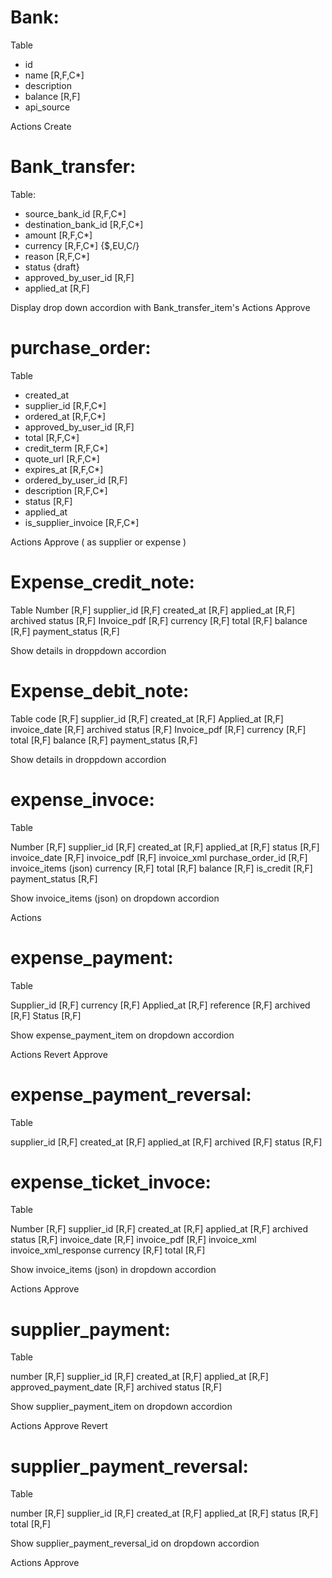 # Bank:

Table

- id
- name [R,F,C*]
- description
- balance [R,F]
- api_source

Actions
Create

# Bank_transfer:

Table:

- source_bank_id [R,F,C*]
- destination_bank_id [R,F,C*]
- amount [R,F,C*]
- currency [R,F,C*] {\$,EU,C/}
- reason [R,F,C*]
- status {draft}
- approved_by_user_id [R,F]
- applied_at [R,F]

Display drop down accordion with Bank_transfer_item's
Actions
Approve

# purchase_order:

Table

- created_at
- supplier_id [R,F,C*]
- ordered_at [R,F,C*]
- approved_by_user_id [R,F]
- total [R,F,C*]
- credit_term [R,F,C*]
- quote_url [R,F,C*]
- expires_at [R,F,C*]
- ordered_by_user_id [R,F]
- description [R,F,C*]
- status [R,F]
- applied_at
- is_supplier_invoice [R,F,C*]

Actions
Approve ( as supplier or expense )

# Expense_credit_note:

Table
Number [R,F]
supplier_id [R,F]
created_at [R,F]
applied_at [R,F]
archived
status [R,F]
Invoice_pdf [R,F]
currency [R,F]
total [R,F]
balance [R,F]
payment_status [R,F]

Show details in droppdown accordion

# Expense_debit_note:

Table
code [R,F]
supplier_id [R,F]
created_at [R,F]
Applied_at [R,F]
invoice_date [R,F]
archived
status [R,F]
Invoice_pdf [R,F]
currency [R,F]
total [R,F]
balance [R,F]
payment_status [R,F]

Show details in droppdown accordion

# expense_invoce:

Table

Number [R,F]
supplier_id [R,F]
created_at [R,F]
applied_at [R,F]
status [R,F]
invoice_date [R,F]
invoice_pdf [R,F]
invoice_xml
purchase_order_id [R,F]
invoice_items (json)
currency [R,F]
total [R,F]
balance [R,F]
is_credit [R,F]
payment_status [R,F]

Show invoice_items (json) on dropdown accordion

Actions

# expense_payment:

Table

Supplier_id [R,F]
currency [R,F]
Applied_at [R,F]
reference [R,F]
archived [R,F]
Status [R,F]

Show expense_payment_item on dropdown accordion

Actions
Revert
Approve

# expense_payment_reversal:

Table

supplier_id [R,F]
created_at [R,F]
applied_at [R,F]
archived [R,F]
status [R,F]

# expense_ticket_invoce:

Table

Number [R,F]
supplier_id [R,F]
created_at [R,F]
applied_at [R,F]
archived
status [R,F]
invoice_date [R,F]
invoice_pdf [R,F]
invoice_xml
invoice_xml_response
currency [R,F]
total [R,F]

Show invoice_items (json) in dropdown accordion

Actions
Approve

# supplier_payment:

Table

number [R,F]
supplier_id [R,F]
created_at [R,F]
applied_at [R,F]
approved_payment_date [R,F]
archived
status [R,F]

Show supplier_payment_item on dropdown accordion

Actions
Approve
Revert

# supplier_payment_reversal:

Table

number [R,F]
supplier_id [R,F]
created_at [R,F]
applied_at [R,F]
status [R,F]
total [R,F]

Show supplier_payment_reversal_id on dropdown accordion

Actions
Approve
